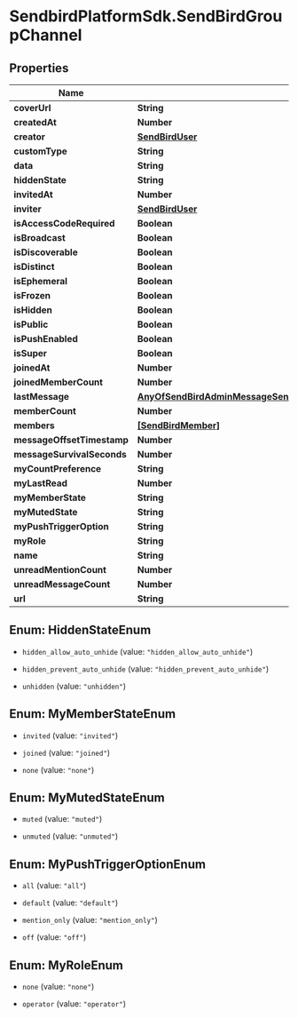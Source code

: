 # SendbirdPlatformSdk.SendBirdGroupChannel

## Properties

Name | Type | Description | Notes
------------ | ------------- | ------------- | -------------
**coverUrl** | **String** |  | [optional] 
**createdAt** | **Number** |  | [optional] 
**creator** | [**SendBirdUser**](SendBirdUser.md) |  | [optional] 
**customType** | **String** |  | [optional] 
**data** | **String** |  | [optional] 
**hiddenState** | **String** |  | [optional] 
**invitedAt** | **Number** |  | [optional] 
**inviter** | [**SendBirdUser**](SendBirdUser.md) |  | [optional] 
**isAccessCodeRequired** | **Boolean** |  | [optional] 
**isBroadcast** | **Boolean** |  | [optional] 
**isDiscoverable** | **Boolean** |  | [optional] 
**isDistinct** | **Boolean** |  | [optional] 
**isEphemeral** | **Boolean** |  | [optional] 
**isFrozen** | **Boolean** |  | [optional] 
**isHidden** | **Boolean** |  | [optional] 
**isPublic** | **Boolean** |  | [optional] 
**isPushEnabled** | **Boolean** |  | [optional] 
**isSuper** | **Boolean** |  | [optional] 
**joinedAt** | **Number** |  | [optional] 
**joinedMemberCount** | **Number** |  | [optional] 
**lastMessage** | [**AnyOfSendBirdAdminMessageSendBirdUserMessageSendBirdFileMessage**](AnyOfSendBirdAdminMessageSendBirdUserMessageSendBirdFileMessage.md) |  | [optional] 
**memberCount** | **Number** |  | [optional] 
**members** | [**[SendBirdMember]**](SendBirdMember.md) |  | [optional] 
**messageOffsetTimestamp** | **Number** |  | [optional] 
**messageSurvivalSeconds** | **Number** |  | [optional] 
**myCountPreference** | **String** |  | [optional] 
**myLastRead** | **Number** |  | [optional] 
**myMemberState** | **String** |  | [optional] 
**myMutedState** | **String** |  | [optional] 
**myPushTriggerOption** | **String** |  | [optional] 
**myRole** | **String** |  | [optional] 
**name** | **String** |  | [optional] 
**unreadMentionCount** | **Number** |  | [optional] 
**unreadMessageCount** | **Number** |  | [optional] 
**url** | **String** |  | [optional] 



## Enum: HiddenStateEnum


* `hidden_allow_auto_unhide` (value: `"hidden_allow_auto_unhide"`)

* `hidden_prevent_auto_unhide` (value: `"hidden_prevent_auto_unhide"`)

* `unhidden` (value: `"unhidden"`)





## Enum: MyMemberStateEnum


* `invited` (value: `"invited"`)

* `joined` (value: `"joined"`)

* `none` (value: `"none"`)





## Enum: MyMutedStateEnum


* `muted` (value: `"muted"`)

* `unmuted` (value: `"unmuted"`)





## Enum: MyPushTriggerOptionEnum


* `all` (value: `"all"`)

* `default` (value: `"default"`)

* `mention_only` (value: `"mention_only"`)

* `off` (value: `"off"`)





## Enum: MyRoleEnum


* `none` (value: `"none"`)

* `operator` (value: `"operator"`)




